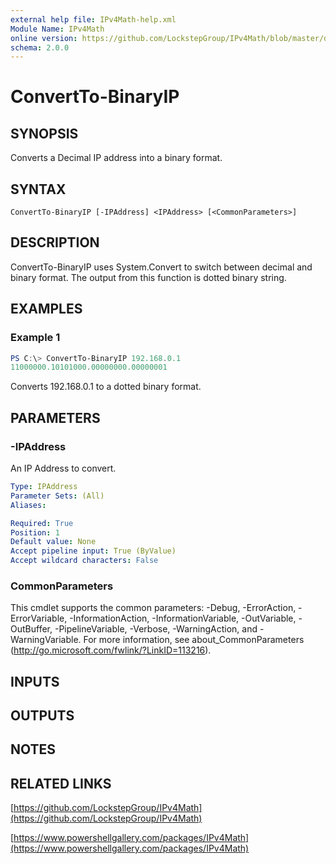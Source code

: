 ```yaml
---
external help file: IPv4Math-help.xml
Module Name: IPv4Math
online version: https://github.com/LockstepGroup/IPv4Math/blob/master/docs/ConvertTo-BinaryIp.md
schema: 2.0.0
---
```


# ConvertTo-BinaryIP

## SYNOPSIS
Converts a Decimal IP address into a binary format.

## SYNTAX

```
ConvertTo-BinaryIP [-IPAddress] <IPAddress> [<CommonParameters>]
```

## DESCRIPTION
ConvertTo-BinaryIP uses System.Convert to switch between decimal and binary format.
The output from this function is dotted binary string.

## EXAMPLES

### Example 1
```powershell
PS C:\> ConvertTo-BinaryIP 192.168.0.1
11000000.10101000.00000000.00000001
```

Converts 192.168.0.1 to a dotted binary format.

## PARAMETERS

### -IPAddress
An IP Address to convert.

```yaml
Type: IPAddress
Parameter Sets: (All)
Aliases:

Required: True
Position: 1
Default value: None
Accept pipeline input: True (ByValue)
Accept wildcard characters: False
```

### CommonParameters
This cmdlet supports the common parameters: -Debug, -ErrorAction, -ErrorVariable, -InformationAction, -InformationVariable, -OutVariable, -OutBuffer, -PipelineVariable, -Verbose, -WarningAction, and -WarningVariable.
For more information, see about_CommonParameters (http://go.microsoft.com/fwlink/?LinkID=113216).

## INPUTS

## OUTPUTS

## NOTES

## RELATED LINKS

[https://github.com/LockstepGroup/IPv4Math](https://github.com/LockstepGroup/IPv4Math)

[https://www.powershellgallery.com/packages/IPv4Math](https://www.powershellgallery.com/packages/IPv4Math)

